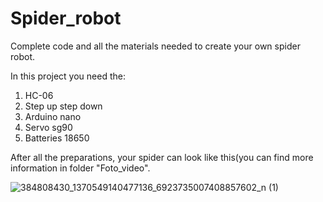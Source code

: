 # Spider_robot
Complete code and all the materials needed to create your own spider robot.

In this project you need the:
1. HC-06
1. Step up step down
1. Arduino nano
1. Servo sg90
1. Batteries 18650

After all the preparations, your spider can look like this(you can find more information in folder "Foto_video".

![384808430_1370549140477136_6923735007408857602_n (1)](https://github.com/Spider1097/Spider_robot/assets/118929720/2f2fba88-acb7-4df8-b5ee-26e7c4b27a95)

